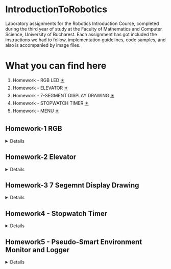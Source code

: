 # IntroductionToRobotics

Laboratory assignments for the Robotics Introduction Course, completed during the third year of study at the Faculty of Mathematics and Computer Science, University of Bucharest. Each assignment has got included the instructions we had to follow, implementation guidelines, code samples, and also is accompanied by image files.

# What you can find here
1. Homework - RGB LED [✴️](#hmwk1) 
2. Homework - ELEVATOR [✴️](#hmwk2) 
3. Homework - 7-SEGMENT DISPLAY DRAWING [✴️](#hmwk3) 
4. Homework - STOPWATCH TIMER [✴️](#hmwk4)
5. Homework - MENU [✴️](#hmwk5)

<a name="hmwk1"></a>
## Homework-1 RGB

<details>
<p><b>Assignment details 🗞️</b></p> 
This assignment focuses on controlling each channel (Red, Green, and Blue) of  an  RGB  LED  using  individual  potentiometers.   By  the  end  of  this  task, we  will  gain  experience  in  interfacing  potentiometers  with  the  Arduino  and controlling RGB LEDs based on the analog readings. <br>
The main components we will use specifically for this task are an RGB led, 3 potentiometers, resistors and as many wires as needed. <br>

<b>Components:</b>
1. RGB LED 💡
2. 3 potentiometers 🟣
3. 3 220Ω resistors
4. wires as needed

<p><b>Electrical scheme</b></p>

<img src="https://github.com/nicoletaiova25/IntroductionToRobotics/assets/148574222/ce070ffa-b757-4207-b943-45da46103d37.png" width="400" height="500">

<br>
<p><b>Setup of the assignment 📷 </b></p>

<img src="https://github.com/nicoletaiova25/IntroductionToRobotics/assets/148574222/9b02530c-3707-450b-912f-c404d49e19cd.jpg" width="400" height="500">

<br>

 ### 🎞️ A video showcasting functionality of assignment: [Video](https://youtu.be/9celDTJKHCI)

 
 
 ### 💻 The code: [You can find it here](https://github.com/nicoletaiova25/IntroductionToRobotics/blob/main/Homework/Homework1-RGB.ino)
 
</details>

<a name="hmwk2"></a>
## Homework-2 Elevator
<details>
<p><b>Assignment details 🗞️</b></p> 
This assignment focuses on simulating a 3-floor elevator control system using LEDs, buttons, and a buzzer. <br>
Components 🧰:<br> 💡 4 LEDs, 3 for the floors and 1 for the operational state of the elevator <br>
               🔳 3 buttons, to call the elevator to the desired floor <br>
               🔉 1 buzzer, to let the individual know when the elevator has arrived, the doors are opening and closing <br>
               🪛 as many wires and resistors as needed <br>
<br>
 <b>Tehnical Task</b>
 <details>Design a control system that simulates a 3-floor elevator using the Arduino platform. Here are the specific requirements:<br>
     • LED Indicators: Each of the 3 LEDs should represent one of the 3 floors. The LED corresponding to the current floor should light up.
Additionally, another LED should represent the elevator’s operational state. It should blink when the elevator is moving and remain static when stationary. <br>
     • Buttons: Implement 3 buttons that represent the call buttons from the3 floors. When pressed, the elevator should simulate movement towardsthe floor after a short interval (2-3 seconds). <br>
     • Buzzer: The buzzer should sound briefly during the following scenarios: <br>
                    – Elevator arriving at the desired floor (something resembling a ”cling”). <br>
                    – Elevator doors closing and movement (pro tip: split them into 2 different sounds) <br>
     • State Change & Timers: If the elevator is already at the desired floor, pressing the button for that floor should have no effect. Otherwise, after a button press, the elevator should ”wait for the doors to close” and then ”move” to the corresponding floor. If the elevator is in movement, it should either do nothing or it should stack its decision (get to the first programmed floor, open the doors, wait, close them and then go to the next desired floor). <br>
    • Debounce: Remember to implement debounce for the buttons to avoid unintentional repeated button presses.</details>
<br>
<p><b>Setup of the assignment 📷 </b></p>

<img src="https://github.com/nicoletaiova25/IntroductionToRobotics/assets/148574222/0e9abe97-24fb-41d3-8fbf-baefbb4b64d0.jpg" width="400" height="500">

<img src="https://github.com/nicoletaiova25/IntroductionToRobotics/assets/148574222/eb3093d3-a9a3-4971-b545-1cdf62830541.jpg" width="400" height="500">

<br>

 ### 🎞️ A video showcasting functionality of assignment: [Video](https://youtube.com/shorts/g3ytp2m51iY?feature=share)

 <br>
 
 ### 💻 The code: [You can find it here](https://github.com/nicoletaiova25/IntroductionToRobotics/blob/main/Homework/homework2_elevator.ino)
 
</details>

<a name="hmwk3"></a>
## Homework-3 7 Segemnt Display Drawing

<details>
<p><b>Assignment details 🗞️</b></p> 
 <br>
This assingment requires using the joystick to control the position ofthe segment and ”drawing” on the display. The movement between segments should be natural, meaning they should jump from the current position only to neighbors, but without passing through ”walls”.
<b>Requirements</b><br>
The initial position should be on the DP. The current position always blinks (irrespective of the fact that the segment is on or off). Use the joystick to move from one position to neighbors (see table for corresponding movement). Short pressing the button toggles the segment state from ON to OFF or from OFF to ON. Long pressing the button resets the entire display by turning all the segments OFF and moving the current position to the decimal point.

 ![image](https://github.com/nicoletaiova25/IntroductionToRobotics/assets/148574222/d6dbb440-0643-4a47-8250-c6fb169df43b)



<br>
<p><b>Setup of the assignment 📷 </b></p>

<img src="https://github.com/nicoletaiova25/IntroductionToRobotics/assets/148574222/3e532aed-b1af-44e3-9ed3-c1b9fa0574dc.jpg" width="400" height="500">


<img src="https://github.com/nicoletaiova25/IntroductionToRobotics/assets/148574222/a34ed096-ab1a-4e5f-ac67-ffc2bad21598.jpg" width="400" height="500">


<br>

 ### 🎞️ A video showcasting functionality of assignment: [Video](https://youtube.com/shorts/xklG7r3SEkc?feature=share)

 <br>
 
 ### 💻 The code: [You can find it here](https://github.com/nicoletaiova25/IntroductionToRobotics/blob/main/Homework/homework3_7segmentDisplay.ino)
 
</details>

<a name="hmwk4"></a>
## Homework4 - Stopwatch Timer

<details>
<p><b>Assignment details 🗞️</b></p> 
<br>
Using the 4 digit 7 segment display and 3 buttons, this assigment requires implementing a stopwatch timer that counts in 10ths of a second and has a save lap functionality (similar to most basic stopwatch functions on most phones).<br>
Neccessary:  The starting value of the 4 digit 7 segment display shouldbe ”000.0”. The buttons should have the following functionalities:<br>
– Button 1: Start / pause.<br>
– Button 2: Reset (if in pause mode). Reset saved laps (if in lap viewing mode).<br>
– Button 3: Save lap (if in counting mode), cycle through last saved laps (up to 4 laps).<br><br>
<b>Rules of the workflow:</b><br>
1. Display shows ”000.0”. When pressing the Start button, the timer should start.<br>
2. During timer counter, each time you press the lap button, you should save that timer’s value in memory (not persistent, it is OK to be deleted upon reset), up to 4 laps (or more if you want); pressing the 5th time should override the 1st saved one. If you press the reset button while timer works, nothing happens. If you press the pause button, the timer stops. <br>
3. In Pause Mode, the lap flag button doesn’t work anymore. Pressing the reset button resets you to 000.0. <br>
4. After reset, you can now press the flag buttons to cycle through the lap times. Each time you press the flag button, it takes you to the next saved lap. Pressing it continuously should cycle you through it continuously. Pressing the reset button while in this state resets all your flags and takes the timer back to ”000.0”. <br><br>

<b>Components used</b> <br>
A 4-Digit 7-segment display 🖥️
3 buttons 🔲
Resistors and wires 🪛
A LED 💡
<br>
<br>
<p><b>Setup of the assignment 📷 </b></p>


<img src="https://github.com/nicoletaiova25/IntroductionToRobotics/assets/148574222/564de18a-074c-4d37-b686-74e0d2630dc4.jpg" width="400" height="500">

<br>

 ### 🎞️ A video showcasting functionality of assignment: [Video](https://youtu.be/IAuIUipVpyk?feature=shared)

 <br>
 
 ### 💻 The code: [You can find it here](https://github.com/nicoletaiova25/IntroductionToRobotics/blob/main/Homework/Homework4_4Digit7SegmentDisplay.ino)
 
</details>


<a name="hmwk5"></a>
## Homework5 - Pseudo-Smart Environment Monitor and Logger

<details>
<p><b>Assignment details 🗞️</b></p> 
<br>
Develop a ”Smart Environment Monitor and Logger” using Arduino. This system will utilize various sensors to gather environmental data, log this data into EEPROM, and provide both visual feedback via an RGB LED and user interaction through a Serial Menu.<br>
Neccessary:  Menu Structure   <br><br>
1. Sensor Settings
   1.1 Sensors Sampling Interval.
   1.2 Ultrasonic Alert Threshold. 
   1.3 LDR Alert Threshold. 
   1.4 Back // Return to main menu
2. Reset Logger Data
   2.1 Yes.
   2.2 No.
3. System Status
   3.1 Current Sensor Readings
   3.2 Current Sensor Settings
   3.3 Display Logged Data
   3.2 Back
4. RGB LED Control
   4.1 Manual Color Control
   4.2 LED: Toggle Automatic ON/OFF
   4.3 Back
 
<b>Components used</b> <br>
Ultrasonic Sensor (HC-SR04) 
LDR (Light-Dependent Resistor) aka Photocell aka Photoresistor aka Light Sensor 
Resistors and wires 🪛
RGB LED💡
<br>
<br>
<p><b>Setup of the assignment 📷 </b></p>

<img src="https://github.com/nicoletaiova25/IntroductionToRobotics/assets/148574222/f1bbf503-8ffb-4514-8281-b3e641b7a740.jpg" width="400" height="500">

<br>

 ### 🎞️ A video showcasting functionality of assignment: 🌠Not here yet🌠

 <br>
 
 ### 💻 The code: [You can find it here](https://github.com/nicoletaiova25/IntroductionToRobotics/blob/main/Homework/Homework5_Menu.ino)
 
</details>

